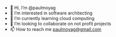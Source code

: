- 👋 Hi, I’m @paulmoyag
- 👀 I’m interested in software architecting
- 🌱 I’m currently learning cloud computing
- 💞️ I’m looking to collaborate on not profit projects
- 📫 How to reach me paulmoyag@gmail.com
